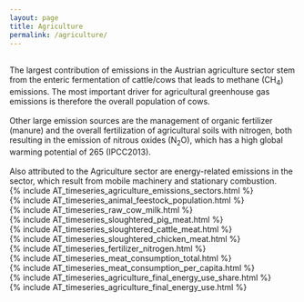 ```yaml
---
layout: page
title: Agriculture 
permalink: /agriculture/
---
```


<div class="row">
 <div class="spacer"></div>

  <div class="column_left">
  <br>
  The largest contribution of emissions in the Austrian agriculture sector
  stem from the enteric fermentation of cattle/cows that leads to methane (CH<sub>4</sub>) emissions. The most important driver for agricultural greenhouse gas emissions is therefore the overall population of cows. <br> 
  <br> 
  Other large emission sources are the management of organic fertilizer (manure) and the overall fertilization of agricultural soils with nitrogen, both resulting in the emission of nitrous oxides (N<sub>2</sub>O), which has a high global warming potential of 265 (IPCC2013). <br>
  <br>
  Also attributed to the Agriculture sector are energy-related emissions in the sector, which result from mobile machinery and stationary combustion.  
  </div>

  <div class="spacer"></div>

  <div class="column_right">
    {% include AT_timeseries_agriculture_emissions_sectors.html %}
  </div>
   <div class="spacer"></div>

</div> 


<div class="row">
 <div class="spacer"></div>

  <div class="column_left">
    {% include AT_timeseries_animal_feestock_population.html %}
  </div>

  <div class="spacer"></div>

  <div class="column_right">
    {% include AT_timeseries_raw_cow_milk.html %}
  </div>
   <div class="spacer"></div>

</div> 


<div class="row">
 <div class="spacer"></div>

  <div class="column_left">
    {% include AT_timeseries_sloughtered_pig_meat.html %}
  </div>

  <div class="spacer"></div>

  <div class="column_right">
    {% include AT_timeseries_sloughtered_cattle_meat.html %}
  </div>
   <div class="spacer"></div>

</div> 


<div class="row">
 <div class="spacer"></div>

  <div class="column_left">
    {% include AT_timeseries_sloughtered_chicken_meat.html %}
  </div>

  <div class="spacer"></div>  

  <div class="column_right">
    {% include AT_timeseries_fertilizer_nitrogen.html %}
  </div>
   <div class="spacer"></div>

</div> 

<div class="row">
 <div class="spacer"></div>

  <div class="column_left">
    {% include AT_timeseries_meat_consumption_total.html %}
  </div>

  <div class="spacer"></div>  

  <div class="column_right">
    {% include AT_timeseries_meat_consumption_per_capita.html %}
  </div>
   <div class="spacer"></div>

</div> 


<div class="row">
 <div class="spacer"></div>

  <div class="column_left">
    {% include AT_timeseries_agriculture_final_energy_use_share.html %}
  </div>

  <div class="spacer"></div>

  <div class="column_right">
    {% include AT_timeseries_agriculture_final_energy_use.html %}
  </div>
   <div class="spacer"></div>

</div> 






